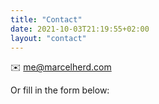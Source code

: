 ```yaml
---
title: "Contact"
date: 2021-10-03T21:19:55+02:00
layout: "contact"
---
```


✉️ me@marcelherd.com

Or fill in the form below:
